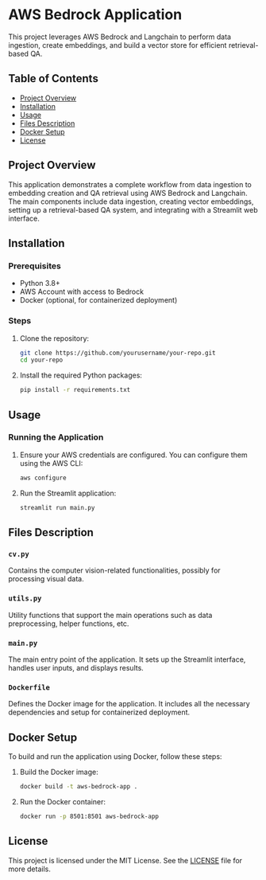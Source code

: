 # AWS Bedrock Application

This project leverages AWS Bedrock and Langchain to perform data ingestion, create embeddings, and build a vector store for efficient retrieval-based QA.

## Table of Contents
- [Project Overview](#project-overview)
- [Installation](#installation)
- [Usage](#usage)
- [Files Description](#files-description)
- [Docker Setup](#docker-setup)
- [License](#license)

## Project Overview

This application demonstrates a complete workflow from data ingestion to embedding creation and QA retrieval using AWS Bedrock and Langchain. The main components include data ingestion, creating vector embeddings, setting up a retrieval-based QA system, and integrating with a Streamlit web interface.

## Installation

### Prerequisites
- Python 3.8+
- AWS Account with access to Bedrock
- Docker (optional, for containerized deployment)

### Steps
1. Clone the repository:
    ```sh
    git clone https://github.com/yourusername/your-repo.git
    cd your-repo
    ```

2. Install the required Python packages:
    ```sh
    pip install -r requirements.txt
    ```

## Usage

### Running the Application
1. Ensure your AWS credentials are configured. You can configure them using the AWS CLI:
    ```sh
    aws configure
    ```

2. Run the Streamlit application:
    ```sh
    streamlit run main.py
    ```

## Files Description

### `cv.py`
Contains the computer vision-related functionalities, possibly for processing visual data.

### `utils.py`
Utility functions that support the main operations such as data preprocessing, helper functions, etc.

### `main.py`
The main entry point of the application. It sets up the Streamlit interface, handles user inputs, and displays results.

### `Dockerfile`
Defines the Docker image for the application. It includes all the necessary dependencies and setup for containerized deployment.

## Docker Setup

To build and run the application using Docker, follow these steps:

1. Build the Docker image:
    ```sh
    docker build -t aws-bedrock-app .
    ```

2. Run the Docker container:
    ```sh
    docker run -p 8501:8501 aws-bedrock-app
    ```

## License

This project is licensed under the MIT License. See the [LICENSE](LICENSE) file for more details.
